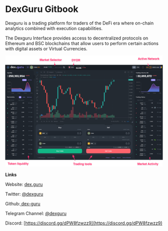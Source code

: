 # DexGuru Gitbook

Dexguru is a  trading platform for traders of the DeFi era where on-chain analytics combined with execution capabilities. 

The Dexguru Interface provides access to decentralized protocols on Ethereum and BSC blockchains that allow users to perform certain actions with digital assets or Virtual Currencies.

![](.gitbook/assets/_10_40_cake___dexguru.png)



**Links**

Website: [dex.guru](https://dex.guru) 

Twitter: [@dexguru](https://twitter.com/dexguru) 

Github:[ dex-guru](https://github.com/dex-guru/)

Telegram Channel: [@dexguru ](https://t.me/dexguru) 

Discord: [https://discord.gg/dPW8fzwzz9](https://discord.gg/dPW8fzwzz9)

